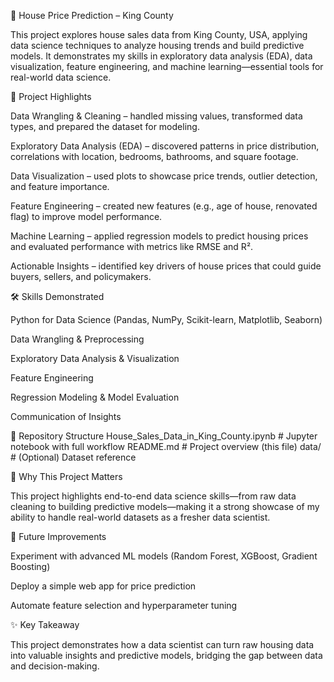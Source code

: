 
🏡 House Price Prediction – King County

This project explores house sales data from King County, USA, applying data science techniques to analyze housing trends and build predictive models. It demonstrates my skills in exploratory data analysis (EDA), data visualization, feature engineering, and machine learning—essential tools for real-world data science.

🚀 Project Highlights

Data Wrangling & Cleaning – handled missing values, transformed data types, and prepared the dataset for modeling.

Exploratory Data Analysis (EDA) – discovered patterns in price distribution, correlations with location, bedrooms, bathrooms, and square footage.

Data Visualization – used plots to showcase price trends, outlier detection, and feature importance.

Feature Engineering – created new features (e.g., age of house, renovated flag) to improve model performance.

Machine Learning – applied regression models to predict housing prices and evaluated performance with metrics like RMSE and R².

Actionable Insights – identified key drivers of house prices that could guide buyers, sellers, and policymakers.

🛠️ Skills Demonstrated

Python for Data Science (Pandas, NumPy, Scikit-learn, Matplotlib, Seaborn)

Data Wrangling & Preprocessing

Exploratory Data Analysis & Visualization

Feature Engineering

Regression Modeling & Model Evaluation

Communication of Insights

📂 Repository Structure
House_Sales_Data_in_King_County.ipynb   # Jupyter notebook with full workflow
README.md                               # Project overview (this file)
data/                                   # (Optional) Dataset reference

🎯 Why This Project Matters

This project highlights end-to-end data science skills—from raw data cleaning to building predictive models—making it a strong showcase of my ability to handle real-world datasets as a fresher data scientist.

🔮 Future Improvements

Experiment with advanced ML models (Random Forest, XGBoost, Gradient Boosting)

Deploy a simple web app for price prediction

Automate feature selection and hyperparameter tuning

✨ Key Takeaway

This project demonstrates how a data scientist can turn raw housing data into valuable insights and predictive models, bridging the gap between data and decision-making.

